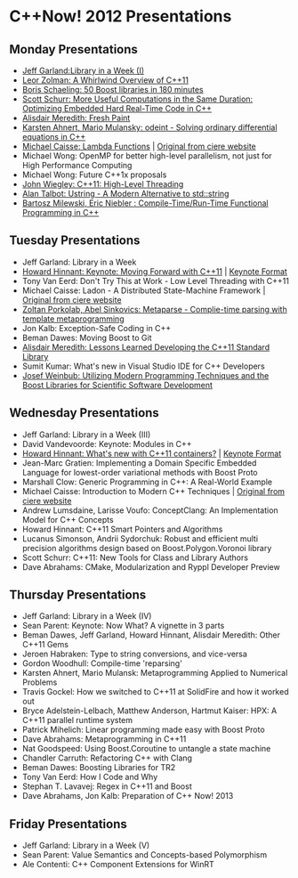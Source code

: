 # C++Now! 2012 Presentations

## Monday Presentations

* [Jeff Garland:Library in a Week (I)](https://github.com/boostcon/cppnow_presentations_2012/blob/master/mon/2012_library_in_a_week_day1.pdf?raw=true)
* [Leor Zolman: A Whirlwind Overview of C++11](https://github.com/boostcon/cppnow_presentations_2012/blob/master/mon/cpp_overview_handout.pdf?raw=true)
* [Boris Schaeling: 50 Boost libraries in 180 minutes](https://github.com/boostcon/cppnow_presentations_2012/blob/master/mon/50_boost_libraries.pdf?raw=true)
* [Scott Schurr: More Useful Computations in the Same Duration: Optimizing Embedded Hard Real-Time Code in C++](https://github.com/boostcon/cppnow_presentations_2012/blob/master/mon/schurr_more_useful_computations.pdf?raw=true)
* [Alisdair Meredith: Fresh Paint](https://github.com/boostcon/cppnow_presentations_2012/blob/master/mon/fresh_paint.pdf?raw=true)
* [Karsten Ahnert, Mario Mulansky: odeint - Solving ordinary differential equations in C++](https://github.com/boostcon/cppnow_presentations_2012/blob/master/mon/odeint.pdf?raw=true)
* [Michael Caisse: Lambda Functions](https://github.com/boostcon/cppnow_presentations_2012/blob/master/mon/lambda.pdf?raw=true) | [Original from ciere website](http://ciere.com/cppnow12)
* Michael Wong: OpenMP for better high-level parallelism, not just for High Performance Computing
* Michael Wong: Future C++1x proposals
* [John Wiegley: C++11: High-Level Threading](https://github.com/boostcon/cppnow_presentations_2012/blob/master/mon/concurrency.pdf?raw=true)
* [Alan Talbot: Ustring - A Modern Alternative to std::string](https://github.com/boostcon/cppnow_presentations_2012/blob/master/mon/ustring.pdf?raw=true)
* [Bartosz Milewski, Eric Niebler : Compile-Time/Run-Time Functional Programming in C++](https://github.com/boostcon/cppnow_presentations_2012/blob/master/mon/compile_time_runtime.pdf?raw=true)

## Tuesday Presentations

* Jeff Garland: Library in a Week
* [Howard Hinnant: Keynote: Moving Forward with C++11](https://github.com/boostcon/cppnow_presentations_2012/blob/master/tue/cppnow_moving_forward.pdf?raw=true) | [Keynote Format](https://github.com/boostcon/cppnow_presentations_2012/blob/master/tue/cppnow_moving_forward.key?raw=true)
* Tony Van Eerd: Don't Try This at Work - Low Level Threading with C++11
* Michael Caisse: Ladon - A Distributed State-Machine Framework	| [Original from ciere website](http://ciere.com/cppnow12)
* [Zoltan Porkolab, Abel Sinkovics: Metaparse - Complie-time parsing with template metaprogramming](https://github.com/boostcon/cppnow_presentations_2012/blob/master/tue/metaparse.pdf?raw=true)
* Jon Kalb: Exception-Safe Coding in C++
* Beman Dawes: Moving Boost to Git	 
* [Alisdair Meredith: Lessons Learned Developing the C++11 Standard Library](https://github.com/boostcon/cppnow_presentations_2012/blob/master/tue/lesons_from_the_library.pdf?raw=true)
* Sumit Kumar: What's new in Visual Studio IDE for C++ Developers	 
* [Josef Weinbub: Utilizing Modern Programming Techniques and the Boost Libraries for Scientific Software Development](https://github.com/boostcon/cppnow_presentations_2012/blob/master/tue/cppnow_weinbub.pdf?raw=true)

## Wednesday Presentations

* Jeff Garland: Library in a Week (III) 
* David Vandevoorde: Keynote: Modules in C++
* [Howard Hinnant: What's new with C++11 containers?](https://github.com/boostcon/cppnow_presentations_2012/blob/master/wed/cppnow_containers.pdf?raw=true) | [Keynote Format](https://github.com/boostcon/cppnow_presentations_2012/blob/master/wed/cppnow_containers.key?raw=true)
* Jean-Marc Gratien: Implementing a Domain Specific Embedded Language for lowest-order variational methods with Boost Proto
* Marshall Clow: Generic Programming in C++: A Real-World Example
* Michael Caisse: Introduction to Modern C++ Techniques | [Original from ciere website](http://ciere.com/cppnow12)
* Andrew Lumsdaine, Larisse Voufo: ConceptClang: An Implementation Model for C++ Concepts	 
* Howard Hinnant: C++11 Smart Pointers and Algorithms
* Lucanus Simonson, Andrii Sydorchuk: Robust and efficient multi precision algorithms design based on Boost.Polygon.Voronoi library	 
* Scott Schurr: C++11: New Tools for Class and Library Authors
* Dave Abrahams: CMake, Modularization and Ryppl Developer Preview

## Thursday Presentations

* Jeff Garland: Library in a Week (IV)
* Sean Parent: Keynote: Now What? A vignette in 3 parts
* Beman Dawes, Jeff Garland, Howard Hinnant, Alisdair Meredith: Other C++11 Gems	 
* Jeroen Habraken: Type to string conversions, and vice-versa	 
* Gordon Woodhull: Compile-time 'reparsing'
* Karsten Ahnert, Mario Mulansk: Metaprogramming Applied to Numerical Problems
* Travis Gockel: How we switched to C++11 at SolidFire and how it worked out
* Bryce Adelstein-Lelbach, Matthew Anderson, Hartmut Kaiser: HPX: A C++11 parallel runtime system	 
* Patrick Mihelich: Linear programming made easy with Boost Proto
* Dave Abrahams: Metaprogramming in C++11	 
* Nat Goodspeed: Using Boost.Coroutine to untangle a state machine
* Chandler Carruth: Refactoring C++ with Clang	
* Beman Dawes: Boosting Libraries for TR2	 
* Tony Van Eerd: How I Code and Why
* Stephan T. Lavavej: Regex in C++11 and Boost
* Dave Abrahams, Jon Kalb: Preparation of C++ Now! 2013

## Friday Presentations

* Jeff Garland: Library in a Week (V)
* Sean Parent: Value Semantics and Concepts-based Polymorphism	 
* Ale Contenti: C++ Component Extensions for WinRT
